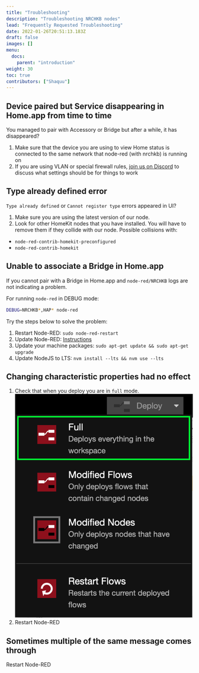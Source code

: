 ```yaml
---
title: "Troubleshooting"
description: "Troubleshooting NRCHKB nodes"
lead: "Frequently Requested Troubleshooting"
date: 2022-01-26T20:51:13.183Z
draft: false
images: []
menu:
  docs:
    parent: "introduction"
weight: 30
toc: true
contributors: ["Shaquu"]
---
```


## Device paired but Service disappearing in Home.app from time to time

You managed to pair with Accessory or Bridge but after a while, it has disappeared?

1. Make sure that the device you are using to view Home status is connected to the same network that node-red (with nrchkb) is running on
2. If you are using VLAN or special firewall rules, [join us on Discord](https://discord.gg/uvYac5u) to discuss what settings should be for things to work

## Type already defined error

`Type already defined` or `Cannot register type` errors appeared in UI?

1. Make sure you are using the latest version of our node.
2. Look for other HomeKit nodes that you have installed. You will have to remove them if they collide with our node. Possible collisions with:

- `node-red-contrib-homekit-preconfigured`
- `node-red-contrib-homekit`

## Unable to associate a Bridge in Home.app

If you cannot pair with a Bridge in Home.app and `node-red/NRCHKB` logs are not indicating a problem.

For running `node-red` in DEBUG mode:

```bash
DEBUG=NRCHKB*,HAP* node-red
```

Try the steps below to solve the problem:

1. Restart Node-RED: `sudo node-red-restart`
2. Update Node-RED: [Instructions](https://nodered.org/docs/getting-started/local#upgrading-node-red)
3. Update your machine packages: `sudo apt-get update && sudo apt-get upgrade`
4. Update NodeJS to LTS: `nvm install --lts && nvm use --lts`

## Changing characteristic properties had no effect

1. Check that when you deploy you are in `full` mode. ![Full Flow](full_flow.png)
2. Restart Node-RED

## Sometimes multiple of the same message comes through

Restart Node-RED

